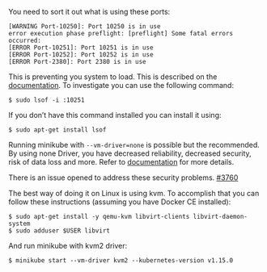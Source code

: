 <p>You need to sort it out what is using these ports:</p>
<pre><code>[WARNING Port-10250]: Port 10250 is in use
error execution phase preflight: [preflight] Some fatal errors occurred:
[ERROR Port-10251]: Port 10251 is in use
[ERROR Port-10252]: Port 10252 is in use
[ERROR Port-2380]: Port 2380 is in use
</code></pre>
<p>This is preventing you system to load. This is described on the <a href="https://minikube.sigs.k8s.io/docs/reference/drivers/none/">documentation</a>. To investigate you can use the following command:</p>
<pre><code>$ sudo lsof -i :10251
</code></pre>
<p>If you don’t have this command installed you can install it using:</p>
<pre><code>$ sudo apt-get install lsof
</code></pre>
<p>Running minikube with <code>--vm-driver=none</code> is possible but the recommended. By using none Driver, you have decreased reliability, decreased security, risk of data loss and more. Refer to <a href="https://minikube.sigs.k8s.io/docs/reference/drivers/none/">documentation</a> for more details.</p>
<p>There is an issue opened to address these security problems. <a href="https://github.com/kubernetes/minikube/issues/3760">#3760</a></p>
<p>The best way of doing it on Linux is using kvm. To accomplish that you can follow these instructions (assuming you have Docker CE installed):</p>
<pre><code>$ sudo apt-get install -y qemu-kvm libvirt-clients libvirt-daemon-system
$ sudo adduser $USER libvirt
</code></pre>
<p>And run minikube with kvm2 driver:</p>
<pre><code>$ minikube start --vm-driver kvm2 --kubernetes-version v1.15.0
</code></pre>


